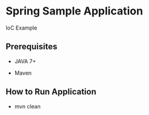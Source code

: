 # Spring Sample Application

IoC Example 


## Prerequisites 

- JAVA 7+

- Maven



## How to Run Application

- mvn clean 


